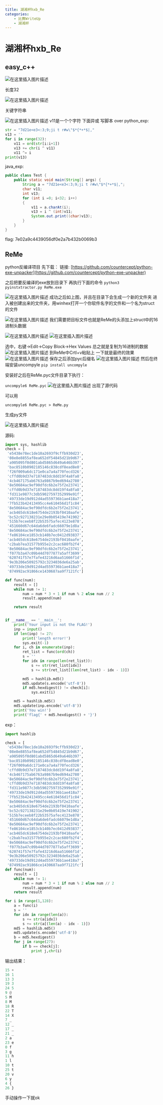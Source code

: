 ```yaml
---
title: 湖湘杯hxb_Re
categories: 
    - 比赛WriteUp
    - 湖湘杯
---
```

# 湖湘杯hxb_Re
<!--more-->
## easy_c++
![在这里插入图片描述](https://img-blog.csdnimg.cn/2020111417004942.png#pic_center)

长度32

![在这里插入图片描述](https://img-blog.csdnimg.cn/20201114170457298.png#pic_center)


关键字符串

![在这里插入图片描述](https://img-blog.csdnimg.cn/20201114170212320.png?x-oss-process=image/watermark,type_ZmFuZ3poZW5naGVpdGk,shadow_10,text_aHR0cHM6Ly9ibG9nLmNzZG4ubmV0L1lhbmdaaVRyaWNr,size_16,color_FFFFFF,t_70#pic_center)
v11是一个个字符
下面异或
写脚本
over
python_exp:

```python
str = "7d21e<e3<:3;9;ji t r#w\"$*{*+*$|,"
v13 = ''
for i in range(32):
    v11 = ord(str[i:i+1])
    v13 += chr(i ^ v11)
    v11 ^= i
print(v13)
```


java_exp: 

```java
public class Test {
    public static void main(String[] args) {
        String a = "7d21e<e3<:3;9;ji t r#w\"$*{*+*$|,";
        char v11;
        int v13;
        for (int i =0; i<32; i++)
        {
            v11 = a.charAt(i);
            v13 = i ^ (int)v11;
            System.out.print((char)v13);
        }
    }
}
```

flag:
7e02a9c4439056df0e2a7b432b0069b3


## ReMe
python反编译项目
 先下载：
链接: [https://github.com/countercept/python-exe-unpacker](https://github.com/countercept/python-exe-unpacker)

之后把要反编译的exe放到目录下
再执行下面的命令
`python3 pyinstxtractor.py ReMe.exe`


![在这里插入图片描述](https://img-blog.csdnimg.cn/20201114174957755.png?x-oss-process=image/watermark,type_ZmFuZ3poZW5naGVpdGk,shadow_10,text_aHR0cHM6Ly9ibG9nLmNzZG4ubmV0L1lhbmdaaVRyaWNr,size_16,color_FFFFFF,t_70#pic_center)
成功之后如上图，并且在目录下会生成一个新的文件夹
进入被创建出来的文件夹，用winhex打开一个你软件名字的文件和一个名为struct的文件

![在这里插入图片描述](https://img-blog.csdnimg.cn/20201114175111142.png#pic_center)
我们需要把目标文件也就是ReMe的头添加上struct中的16进制头数据

![在这里插入图片描述](https://img-blog.csdnimg.cn/20201114175807232.png#pic_center)
![在这里插入图片描述](https://img-blog.csdnimg.cn/2020111417582892.png?x-oss-process=image/watermark,type_ZmFuZ3poZW5naGVpdGk,shadow_10,text_aHR0cHM6Ly9ibG9nLmNzZG4ubmV0L1lhbmdaaVRyaWNr,size_16,color_FFFFFF,t_70#pic_center)

选中，右键->Edit->Copy Block->Hex Values
总之就是复制为16进制的数据
![在这里插入图片描述](https://img-blog.csdnimg.cn/2020111418030031.png?x-oss-process=image/watermark,type_ZmFuZ3poZW5naGVpdGk,shadow_10,text_aHR0cHM6Ly9ibG9nLmNzZG4ubmV0L1lhbmdaaVRyaWNr,size_16,color_FFFFFF,t_70#pic_center)
到ReMe中Crtl+v粘贴上
一下就是最终的效果
![在这里插入图片描述](https://img-blog.csdnimg.cn/20201114180437151.png?x-oss-process=image/watermark,type_ZmFuZ3poZW5naGVpdGk,shadow_10,text_aHR0cHM6Ly9ibG9nLmNzZG4ubmV0L1lhbmdaaVRyaWNr,size_16,color_FFFFFF,t_70#pic_center)
保存之后添加pyc后缀名
![在这里插入图片描述](https://img-blog.csdnimg.cn/20201114180716119.png#pic_center)
然后在终端安装uncompyle
`pip install uncompyle`

安装好之后在ReMe.pyc文件目录下执行：

`uncompyle6 ReMe.pyc`
![在这里插入图片描述](https://img-blog.csdnimg.cn/20201114181521899.png?x-oss-process=image/watermark,type_ZmFuZ3poZW5naGVpdGk,shadow_10,text_aHR0cHM6Ly9ibG9nLmNzZG4ubmV0L1lhbmdaaVRyaWNr,size_16,color_FFFFFF,t_70#pic_center)
出现了源代码

可以用

`uncompyle6 ReMe.pyc > ReMe.py`

生成py文件

![在这里插入图片描述](https://img-blog.csdnimg.cn/2020111418165395.png#pic_center)

源码:
```python
import sys, hashlib
check = [
 'e5438e78ec1de10a2693f9cffb930d23',
 '08e8e8855af8ea652df54845d21b9d67',
 'a905095f0d801abd5865d649a646b397',
 'bac8510b0902185146c838cdf8ead8e0',
 'f26f009a6dc171e0ca7a4a770fecd326',
 'cffd0b9d37e7187483dc8dd19f4a8fa8',
 '4cb467175ab6763a9867b9ed694a2780',
 '8e50684ac9ef90dfdc6b2e75f2e23741',
 'cffd0b9d37e7187483dc8dd19f4a8fa8',
 'fd311e9877c3db59027597352999e91f',
 '49733de19d912d4ad559736b1ae418a7',
 '7fb523b42413495cc4e610456d1f1c84',
 '8e50684ac9ef90dfdc6b2e75f2e23741',
 'acb465dc618e6754de2193bf0410aafe',
 'bc52c927138231e29e0b05419e741902',
 '515b7eceeb8f22b53575afec4123e878',
 '451660d67c64da6de6fadc66079e1d8a',
 '8e50684ac9ef90dfdc6b2e75f2e23741',
 'fe86104ce1853cb140b7ec0412d93837',
 'acb465dc618e6754de2193bf0410aafe',
 'c2bab7ea31577b955e2c2cac680fb2f4',
 '8e50684ac9ef90dfdc6b2e75f2e23741',
 'f077b3a47c09b44d7077877a5aff3699',
 '620741f57e7fafe43216d6aa51666f1d',
 '9e3b206e50925792c3234036de6a25ab',
 '49733de19d912d4ad559736b1ae418a7',
 '874992ac91866ce1430687aa9f7121fc']

def func(num):
    result = []
    while num != 1:
        num = num * 3 + 1 if num % 2 else num // 2
        result.append(num)

    return result


if __name__ == '__main__':
    print('Your input is not the FLAG!')
    inp = input()
    if len(inp) != 27:
        print('length error!')
        sys.exit(-1)
    for i, ch in enumerate(inp):
        ret_list = func(ord(ch))
        s = ''
        for idx in range(len(ret_list)):
            s += str(ret_list[idx])
            s += str(ret_list[(len(ret_list) - idx - 1)])

        md5 = hashlib.md5()
        md5.update(s.encode('utf-8'))
        if md5.hexdigest() != check[i]:
            sys.exit(i)

    md5 = hashlib.md5()
    md5.update(inp.encode('utf-8'))
    print('You win!')
    print('flag{' + md5.hexdigest() + '}')
```

exp：

```python
import hashlib

check = [
 'e5438e78ec1de10a2693f9cffb930d23',
 '08e8e8855af8ea652df54845d21b9d67',
 'a905095f0d801abd5865d649a646b397',
 'bac8510b0902185146c838cdf8ead8e0',
 'f26f009a6dc171e0ca7a4a770fecd326',
 'cffd0b9d37e7187483dc8dd19f4a8fa8',
 '4cb467175ab6763a9867b9ed694a2780',
 '8e50684ac9ef90dfdc6b2e75f2e23741',
 'cffd0b9d37e7187483dc8dd19f4a8fa8',
 'fd311e9877c3db59027597352999e91f',
 '49733de19d912d4ad559736b1ae418a7',
 '7fb523b42413495cc4e610456d1f1c84',
 '8e50684ac9ef90dfdc6b2e75f2e23741',
 'acb465dc618e6754de2193bf0410aafe',
 'bc52c927138231e29e0b05419e741902',
 '515b7eceeb8f22b53575afec4123e878',
 '451660d67c64da6de6fadc66079e1d8a',
 '8e50684ac9ef90dfdc6b2e75f2e23741',
 'fe86104ce1853cb140b7ec0412d93837',
 'acb465dc618e6754de2193bf0410aafe',
 'c2bab7ea31577b955e2c2cac680fb2f4',
 '8e50684ac9ef90dfdc6b2e75f2e23741',
 'f077b3a47c09b44d7077877a5aff3699',
 '620741f57e7fafe43216d6aa51666f1d',
 '9e3b206e50925792c3234036de6a25ab',
 '49733de19d912d4ad559736b1ae418a7',
 '874992ac91866ce1430687aa9f7121fc']
def func(num):
    result = []
    while num != 1:
        num = num * 3 + 1 if num % 2 else num // 2
        result.append(num)
    return result

for i in range(1,128):
	a = func(i)
	s = ''
	for idx in range(len(a)):
		s += str(a[idx])
		s += str(a[(len(a) - idx - 1)])
	md5 = hashlib.md5()
	md5.update(s.encode('utf-8'))
	b = md5.hexdigest()
	for j in range(27):
		if b == check[j]:
			print j,chr(i)
```

输出结果：

```python
15 +
16 1
13 3
19 3
24 5
9 @
5 M
8 M
18 R
22 T
14 X
7 _
12 _
17 _
21 _
2 a
23 e
0 f
3 g
11 h
1 l
10 t
25 t
20 v
6 y
4 {
26 }

```
手动操作一下就ok





